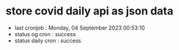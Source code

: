 # store covid daily api as json data

- last cronjob : Monday, 04 September 2023 00:53:10
- status og cron : success
- status daily cron : success
      
      